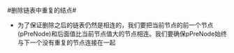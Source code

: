 #删除链表中重复的结点#

*   为了保证删除之后的链表仍然是相连的，我们要把当前节点的前一个节点(pPreNode)和后面值比当前节点值大的节点相连。我们要确保pPreNode始终与下一个没有重复的节点连接在一起